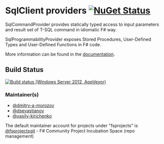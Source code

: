 SqlClient providers [![NuGet Status](http://img.shields.io/nuget/v/FSharp.Data.SqlClient.svg?style=flat)](https://www.nuget.org/packages/FSharp.Data.SqlClient/)
==============================

SqlCommandProvider provides statically typed access to input parameters and result set of T-SQL command in idiomatic F# way.

SqlProgrammabilityProvider exposes Stored Procedures, User-Defined Types and User-Defined Functions in F# code.

More information can be found in the [documentation](http://fsprojects.github.io/FSharp.Data.SqlClient/).

Build Status 
-----------

[![Build status (Windows Server 2012, AppVeyor)](https://ci.appveyor.com/api/projects/status/gxou8oe4lt5adxbq)](https://ci.appveyor.com/project/fsgit/fsharp-data-sqlclient)


### Maintainer(s)

- [@dmitry-a-morozov](https://github.com/dmitry-a-morozov)
- [@dsevastianov](https://github.com/dsevastianov)
- [@vasily-kirichenko](https://github.com/vasily-kirichenko) 

The default maintainer account for projects under "fsprojects" is [@fsprojectsgit](https://github.com/fsprojectsgit) - F# Community Project Incubation Space (repo management)

